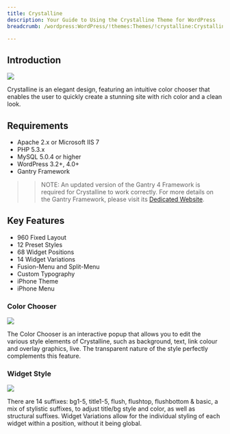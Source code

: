 ```yaml
---
title: Crystalline
description: Your Guide to Using the Crystalline Theme for WordPress
breadcrumb: /wordpress:WordPress/!themes:Themes/!crystalline:Crystalline

---
```


Introduction
-----

![][crystalline]

Crystalline is an elegant design, featuring an intuitive color chooser that enables the user to quickly create a stunning site with rich color and a clean look.

Requirements
-----

* Apache 2.x or Microsoft IIS 7
* PHP 5.3.x
* MySQL 5.0.4 or higher
* WordPress 3.2+, 4.0+
* Gantry Framework

>> NOTE: An updated version of the Gantry 4 Framework is required for Crystalline to work correctly. For more details on the Gantry Framework, please visit its [Dedicated Website][gantry].

Key Features
-----

* 960 Fixed Layout
* 12 Preset Styles
* 68 Widget Positions
* 14 Widget Variations
* Fusion-Menu and Split-Menu
* Custom Typography
* iPhone Theme
* iPhone Menu

### Color Chooser

![][color]

The Color Chooser is an interactive popup that allows you to edit the various style elements of Crystalline, such as background, text, link colour and overlay graphics, live. The transparent nature of the style perfectly complements this feature.

### Widget Style

![][widgetstyle]

There are 14 suffixes: bg1-5, title1-5, flush, flushtop, flushbottom & basic, a mix of stylistic suffixes, to adjust title/bg style and color, as well as structural suffixes. Widget Variations allow for the individual styling of each widget within a position, without it being global.

[gantry]: http://gantry.org/
[gantry_install]: ../../start/gantry.md
[crystalline]: assets/crystalline.jpeg
[color]: assets/color.jpg
[widgetstyle]: assets/widgetstyle.jpg
[bootstrap]: http://twitter.github.com/bootstrap/
